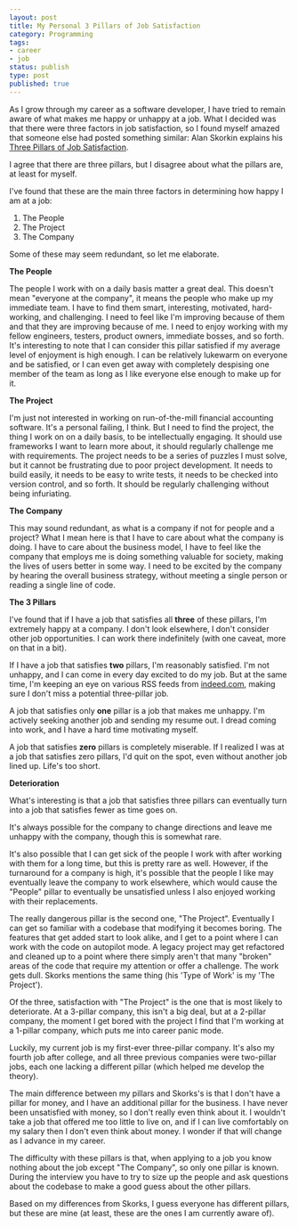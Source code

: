 ```yaml
---
layout: post
title: My Personal 3 Pillars of Job Satisfaction
category: Programming
tags:
- career
- job
status: publish
type: post
published: true
---
```


As I grow through my career as a software developer, I have tried to remain aware of what makes me happy or unhappy at a job.   What I decided was that there were three factors in job satisfaction, so I found myself amazed that someone else had posted something similar: Alan Skorkin explains his [Three Pillars of Job Satisfaction](http://www.skorks.com/2009/08/the-3-pillars-of-job-satisfaction/").

I agree that there are three pillars, but I disagree about what the pillars are, at least for myself.

I've found that these are the main three factors in determining how happy I am at a job:

 1. The People
 2. The Project
 3. The Company

Some of these may seem redundant, so let me elaborate.

**The People**

The people I work with on a daily basis matter a great deal.  This doesn't mean "everyone at the company", it means the people who make up my immediate team.  I have to find them smart, interesting, motivated, hard-working, and challenging.  I need to feel like I'm improving because of them and that they are improving because of me.  I need to enjoy working with my fellow engineers, testers, product owners, immediate bosses, and so forth.  It's interesting to note that I can consider this pillar satisfied if my average level of enjoyment is high enough.  I can be relatively lukewarm on everyone and be satisfied, or I can even get away with completely despising one member of the team as long as I like everyone else enough to make up for it.

**The Project**

I'm just not interested in working on run-of-the-mill financial accounting software.  It's a personal failing, I think.  But I need to find the project, the thing I work on on a daily basis, to be intellectually engaging.  It should use frameworks I want to learn more about, it should regularly challenge me with requirements.  The project needs to be a series of puzzles I must solve, but it cannot be frustrating due to poor project development.  It needs to build easily, it needs to be easy to write tests, it needs to be checked into version control, and so forth.  It should be regularly challenging without being infuriating.

**The Company**

This may sound redundant, as what is a company if not for people and a project?  What I mean here is that I have to care about what the company is doing.  I have to care about the business model, I have to feel like the company that employs me is doing something valuable for society, making the lives of users better in some way.  I need to be excited by the company by hearing the overall business strategy, without meeting a single person or reading a single line of code.

**The 3 Pillars**

I've found that if I have a job that satisfies all **three** of these pillars, I'm extremely happy at a company.  I don't look elsewhere, I don't consider other job opportunities.  I can work there indefinitely (with one caveat, more on that in a bit).

If I have a job that satisfies **two** pillars, I'm reasonably satisfied.  I'm not unhappy, and I can come in every day excited to do my job.  But at the same time, I'm keeping an eye on various RSS feeds from [indeed.com](http://indeed.com"), making sure I don't miss a potential three-pillar job.

A job that satisfies only **one** pillar is a job that makes me unhappy.  I'm actively seeking another job and sending my resume out.  I dread coming into work, and I have a hard time motivating myself.

A job that satisfies **zero** pillars is completely miserable.  If I realized I was at a job that satisfies zero pillars, I'd quit on the spot, even without another job lined up.  Life's too short.

**Deterioration**

What's interesting is that a job that satisfies three pillars can eventually turn into a job that satisfies fewer as time goes on. 

It's always possible for the company to change directions and leave me unhappy with the company, though this is somewhat rare.

It's also possible that I can get sick of the people I work with after working with them for a long time, but this is pretty rare as well.  However, if the turnaround for a company is high, it's possible that the people I like may eventually leave the company to work elsewhere, which would cause the "People" pillar to eventually be unsatisfied unless I also enjoyed working with their replacements.

The really dangerous pillar is the second one, "The Project".  Eventually I can get so familiar with a codebase that modifying it becomes boring.  The features that get added start to look alike, and I get to a point where I can work with the code on autopilot mode.  A legacy project may get refactored and cleaned up to a point where there simply aren't that many "broken" areas of the code that require my attention or offer a challenge.  The work gets dull.  Skorks mentions the same thing (his 'Type of Work' is my 'The Project').

Of the three, satisfaction with "The Project" is the one that is most likely to deteriorate.  At a 3-pillar company, this isn't a big deal, but at a 2-pillar company, the moment I get bored with the project I find that I'm working at a 1-pillar company, which puts me into career panic mode.

Luckily, my current job is my first-ever three-pillar company.  It's also my fourth job after college, and all three previous companies were two-pillar jobs, each one lacking a different pillar (which helped me develop the theory).

The main difference between my pillars and Skorks's is that I don't have a pillar for money, and I have an additional pillar for the business.  I have never been unsatisfied with money, so I don't really even think about it.  I wouldn't take a job that offered me too little to live on, and if I can live comfortably on my salary then I don't even think about money.  I wonder if that will change as I advance in my career.

The difficulty with these pillars is that, when applying to a job you know nothing about the job except "The Company", so only one pillar is known.  During the interview you have to try to size up the people and ask questions about the codebase to make a good guess about the other pillars.

Based on my differences from Skorks, I guess everyone has different pillars, but these are mine (at least, these are the ones I am currently aware of).

